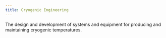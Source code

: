 ```yaml
---
title: Cryogenic Engineering
---
```


The design and development of systems and equipment for producing and maintaining cryogenic temperatures.
